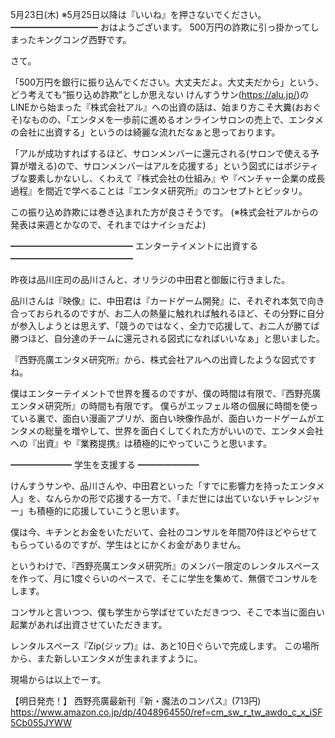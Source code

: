 5月23日(木) ※5月25日以降は『いいね』を押さないでください。
━━━━━━━━━━
おはようございます。
500万円の詐欺に引っ掛かってしまったキングコング西野です。

さて。

「500万円を銀行に振り込んでください。大丈夫だよ。大丈夫だから」という、どう考えても“振り込め詐欺”としか思えない けんすうサン(https://alu.jp/)のLINEから始まった『株式会社アル』への出資の話は、始まり方こそ大糞(おおぐそ)なものの、「エンタメを一歩前に進めるオンラインサロンの売上で、エンタメの会社に出資する」というのは綺麗な流れだなぁと思っております。

「アルが成功すればするほど、サロンメンバーに還元される(サロンで使える予算が増える)ので、サロンメンバーはアルを応援する」という図式にはポジティブな要素しかないし、くわえて『株式会社の仕組み』や『ベンチャー企業の成長過程』を間近で学べることは『エンタメ研究所』のコンセプトとピッタリ。

この振り込め詐欺には巻き込まれた方が良さそうです。
(※株式会社アルからの発表は来週とかなので、それまではナイショだよ)

━━━━━━━━━━━━━━
エンターテイメントに出資する
━━━━━━━━━━━━━━

昨夜は品川庄司の品川さんと、オリラジの中田君と御飯に行きました。

品川さんは『映像』に、中田君は『カードゲーム開発』に、それぞれ本気で向き合っておられるのですが、お二人の熱量に触れれば触れるほど、その分野に自分が参入しようとは思えず、「競うのではなく、全力で応援して、お二人が勝てば勝つほど、自分達のチームに還元される図式になればいいなぁ」と思いました。

『西野亮廣エンタメ研究所』から、株式会社アルへの出資したような図式ですね。

僕はエンターテイメントで世界を獲るのですが、僕の時間は有限で、『西野亮廣エンタメ研究所』の時間も有限です。
僕らがエッフェル塔の個展に時間を使っている裏で、面白い漫画アプリが、面白い映像作品が、面白いカードゲームがエンタメの総量を増やして、世界を面白くしてくれた方がいいので、エンタメ会社への『出資』や『業務提携』は積極的にやっていこうと思います。

━━━━━━━
学生を支援する
━━━━━━━

けんすうサンや、品川さんや、中田君といった「すでに影響力を持ったエンタメ人」を、なんらかの形で応援する一方で、「まだ世には出ていないチャレンジャー」も積極的に応援していこうと思います。

僕は今、キチンとお金をいただいて、会社のコンサルを年間70件ほどやらせてもらっているのですが、学生はとにかくお金がありません。

というわけで、『西野亮廣エンタメ研究所』のメンバー限定のレンタルスペースを作って、月に1度ぐらいのペースで、そこに学生を集めて、無償でコンサルをします。

コンサルと言いつつ、僕も学生から学ばせていただきつつ、そこで本当に面白い起業があれば出資させていただきます。

レンタルスペース『Zip(ジップ)』は、あと10日ぐらいで完成します。
この場所から、また新しいエンタメが生まれますように。

現場からは以上でーす。

【明日発売！】
西野亮廣最新刊『新・魔法のコンパス』(713円)
https://www.amazon.co.jp/dp/4048964550/ref=cm_sw_r_tw_awdo_c_x_iSF5Cb055JYWW
